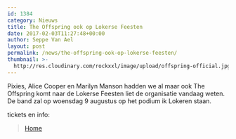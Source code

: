 ```yaml
---
id: 1384
category: Nieuws
title: The Offspring ook op Lokerse Feesten
date: 2017-02-03T11:27:48+00:00
author: Seppe Van Ael
layout: post
permalink: /news/the-offspring-ook-op-lokerse-feesten/
thumbnail: >-
  http://res.cloudinary.com/rockxxl/image/upload/offspring-official.jpg
---
```

Pixies, Alice Cooper en Marilyn Manson hadden we al maar ook The Offspring komt naar de Lokerse Feesten liet de organisatie vandaag weten. De band zal op woensdag 9 augustus op het podium ik Lokeren staan.

tickets en info:

<blockquote data-secret="4UrafhuFgf" class="wp-embedded-content">
  <p>
    <a href="http://www.lokersefeesten.be/">Home</a>
  </p>
</blockquote>


